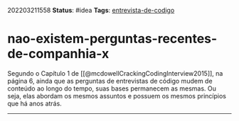 202203211558
**Status**: #idea
**Tags**: [entrevista-de-codigo](notes/entrevista-de-codigo.md)

# nao-existem-perguntas-recentes-de-companhia-x
Segundo o Capítulo 1 de [[@mcdowellCrackingCodingInterview2015]], na página 6, ainda que as perguntas de entrevistas de código mudem de conteúdo ao longo do tempo, suas bases permanecem as mesmas. Ou seja, elas abordam os mesmos assuntos e possuem os mesmos princípios que há anos atrás.

---